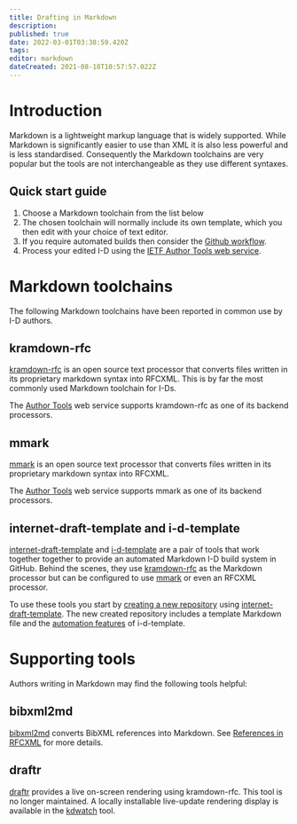 ```yaml
---
title: Drafting in Markdown
description: 
published: true
date: 2022-03-01T03:38:59.420Z
tags: 
editor: markdown
dateCreated: 2021-08-18T10:57:57.022Z
---
```


# Introduction
Markdown is a lightweight markup language that is widely supported.  While Markdown is significantly easier to use than XML it is also less powerful and is less standardised.  Consequently the Markdown toolchains are very popular but the tools are not interchangeable as they use different syntaxes.

## Quick start guide

1.  Choose a Markdown toolchain from the list below
1.  The chosen toolchain will normally include its own template, which you then edit with your choice of text editor.
1. If you require automated builds then consider the [Github workflow](https://github.com/martinthomson/i-d-template/blob/main/doc/TEMPLATE.md).
1. Process your edited I-D using the [IETF Author Tools web service](https://author-tools.ietf.org).

# Markdown toolchains
The following Markdown toolchains have been reported in common use by I-D authors.

## kramdown-rfc
[kramdown-rfc](https://github.com/cabo/kramdown-rfc/wiki) is an open source text processor that converts files written in its proprietary markdown syntax into RFCXML. This is by far the most commonly used Markdown toolchain for I-Ds.

The [Author Tools](https://author-tools.ietf.org) web service supports kramdown-rfc as one of its backend processors.

## mmark
[mmark](https://mmark.miek.nl) is an open source text processor that converts files written in its proprietary markdown syntax into RFCXML.

The [Author Tools](https://author-tools.ietf.org) web service supports mmark as one of its backend processors.

## internet-draft-template and i-d-template
[internet-draft-template](https://github.com/martinthomson/internet-draft-template) and [i-d-template](https://github.com/martinthomson/i-d-template) are a pair of tools that work together together to provide an automated Markdown I-D build system in GitHub.  Behind the scenes, they use [kramdown-rfc](https://github.com/cabo/kramdown-rfc) as the Markdown processor but can be configured to use [mmark](https://mmark.miek.nl) or even an RFCXML processor.

To use these tools you start by [creating a new repository](https://github.com/martinthomson/i-d-template/blob/main/doc/TEMPLATE.md) using [internet-draft-template](https://github.com/martinthomson/internet-draft-template/generate).  The new created repository includes a template Markdown file and the [automation features](https://github.com/martinthomson/i-d-template/blob/main/doc/FEATURES.md#automation-features) of i-d-template.

# Supporting tools
Authors writing in Markdown may find the following tools helpful:

## bibxml2md
[bibxml2md](https://github.com/yaronf/bibxml2md) converts BibXML references into Markdown.  See [References in RFCXML](/references-in-rfcxml) for more details.

## draftr
[draftr](https://ipv.sx/draftr-js/) provides a live on-screen rendering using kramdown-rfc.  This tool is no longer maintained.
A locally installable live-update rendering display is available in the [kdwatch](https://github.com/cabo/kdwatch) tool.


